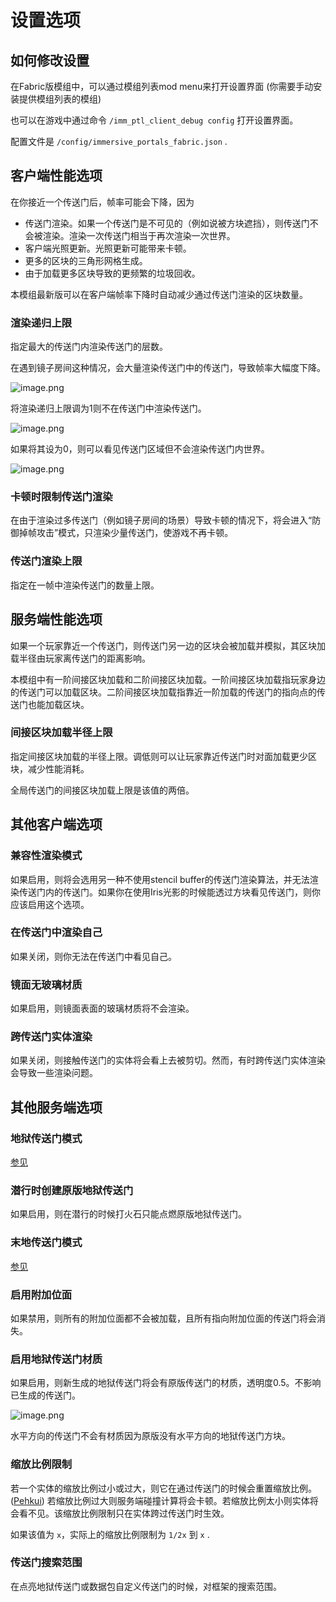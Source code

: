# 设置选项

## 如何修改设置

在Fabric版模组中，可以通过模组列表mod menu来打开设置界面 (你需要手动安装提供模组列表的模组)

也可以在游戏中通过命令 `/imm_ptl_client_debug config` 打开设置界面。

配置文件是 `/config/immersive_portals_fabric.json` .

## 客户端性能选项

在你接近一个传送门后，帧率可能会下降，因为

* 传送门渲染。如果一个传送门是不可见的（例如说被方块遮挡），则传送门不会被渲染。渲染一次传送门相当于再次渲染一次世界。
* 客户端光照更新。光照更新可能带来卡顿。
* 更多的区块的三角形网格生成。
* 由于加载更多区块导致的更频繁的垃圾回收。

本模组最新版可以在客户端帧率下降时自动减少通过传送门渲染的区块数量。

### 渲染递归上限

指定最大的传送门内渲染传送门的层数。

在遇到镜子房间这种情况，会大量渲染传送门中的传送门，导致帧率大幅度下降。

![image.png](https://i.loli.net/2021/11/20/xs9Fb6JDjgWNRlh.png)

将渲染递归上限调为1则不在传送门中渲染传送门。

![image.png](https://i.loli.net/2021/11/20/8a9IntyHuMRBVcN.png)

如果将其设为0，则可以看见传送门区域但不会渲染传送门内世界。

![image.png](https://i.loli.net/2021/11/20/NCKAx3HQZfDVrb7.png)

### 卡顿时限制传送门渲染

在由于渲染过多传送门（例如镜子房间的场景）导致卡顿的情况下，将会进入“防御掉帧攻击”模式，只渲染少量传送门，使游戏不再卡顿。

### 传送门渲染上限

指定在一帧中渲染传送门的数量上限。

## 服务端性能选项

如果一个玩家靠近一个传送门，则传送门另一边的区块会被加载并模拟，其区块加载半径由玩家离传送门的距离影响。

本模组中有一阶间接区块加载和二阶间接区块加载。一阶间接区块加载指玩家身边的传送门可以加载区块。二阶间接区块加载指靠近一阶加载的传送门的指向点的传送门也能加载区块。

### 间接区块加载半径上限

指定间接区块加载的半径上限。调低则可以让玩家靠近传送门时对面加载更少区块，减少性能消耗。

全局传送门的间接区块加载上限是该值的两倍。

## 其他客户端选项

### 兼容性渲染模式

如果启用，则将会选用另一种不使用stencil buffer的传送门渲染算法，并无法渲染传送门内的传送门。如果你在使用Iris光影的时候能透过方块看见传送门，则你应该启用这个选项。

### 在传送门中渲染自己

如果关闭，则你无法在传送门中看见自己。

### 镜面无玻璃材质

如果启用，则镜面表面的玻璃材质将不会渲染。

### 跨传送门实体渲染

如果关闭，则接触传送门的实体将会看上去被剪切。然而，有时跨传送门实体渲染会导致一些渲染问题。

## 其他服务端选项

### 地狱传送门模式

[参见](https://github.com/qouteall/ImmersivePortalsMod/wiki/Portals#nether-portals)

### 潜行时创建原版地狱传送门

如果启用，则在潜行的时候打火石只能点燃原版地狱传送门。

### 末地传送门模式

[参见](https://github.com/qouteall/ImmersivePortalsMod/wiki/Portals#end-portals)

### 启用附加位面

如果禁用，则所有的附加位面都不会被加载，且所有指向附加位面的传送门将会消失。

### 启用地狱传送门材质

如果启用，则新生成的地狱传送门将会有原版传送门的材质，透明度0.5。不影响已生成的传送门。

![image.png](https://i.loli.net/2021/11/20/regLGPdYoUv9MHC.png)

水平方向的传送门不会有材质因为原版没有水平方向的地狱传送门方块。

### 缩放比例限制

若一个实体的缩放比例过小或过大，则它在通过传送门的时候会重置缩放比例。([Pehkui](https://www.curseforge.com/minecraft/mc-mods/pehkui)) 若缩放比例过大则服务端碰撞计算将会卡顿。若缩放比例太小则实体将会看不见。该缩放比例限制只在实体跨过传送门时生效。

如果该值为 `x`，实际上的缩放比例限制为 `1/2x` 到 `x` .

### 传送门搜索范围

在点亮地狱传送门或数据包自定义传送门的时候，对框架的搜索范围。



